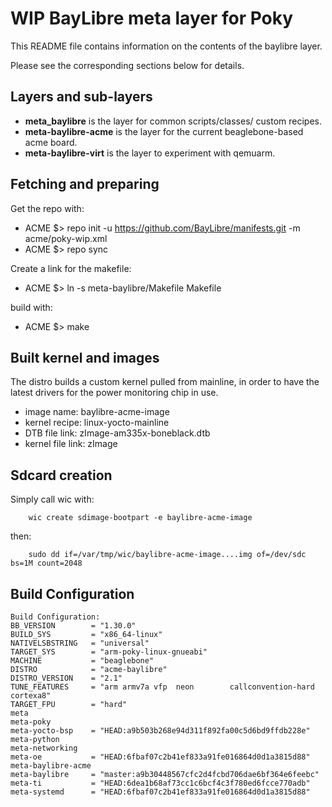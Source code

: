 # <blink> WIP </blink> BayLibre meta layer for Poky #

This README file contains information on the contents of the
baylibre layer.

Please see the corresponding sections below for details.

## Layers and sub-layers ##

 * __meta_baylibre__      is the layer for common scripts/classes/ custom recipes.
 * __meta-baylibre-acme__ is the layer for the current beaglebone-based acme board.
 * __meta-baylibre-virt__ is the layer to experiment with qemuarm.

## Fetching and preparing ##

Get the repo with:

 * ACME $> repo init -u https://github.com/BayLibre/manifests.git -m acme/poky-wip.xml
 * ACME $> repo sync

Create a link for the makefile:

 * ACME $> ln -s meta-baylibre/Makefile Makefile

build with:

 * ACME $> make

## Built kernel and images ##

The distro builds a custom kernel pulled from mainline, in
order to have the latest drivers for the power monitoring
chip in use.

 * image name:       baylibre-acme-image
 * kernel recipe:    linux-yocto-mainline
 * DTB file link:    zImage-am335x-boneblack.dtb
 * kernel file link: zImage

## Sdcard creation ##

Simply call wic with: 

```
    wic create sdimage-bootpart -e baylibre-acme-image
```

then:

```
    sudo dd if=/var/tmp/wic/baylibre-acme-image....img of=/dev/sdc bs=1M count=2048
```

## Build Configuration ##

```
Build Configuration:
BB_VERSION        = "1.30.0"
BUILD_SYS         = "x86_64-linux"
NATIVELSBSTRING   = "universal"
TARGET_SYS        = "arm-poky-linux-gnueabi"
MACHINE           = "beaglebone"
DISTRO            = "acme-baylibre"
DISTRO_VERSION    = "2.1"
TUNE_FEATURES     = "arm armv7a vfp  neon        callconvention-hard        cortexa8"
TARGET_FPU        = "hard"
meta              
meta-poky         
meta-yocto-bsp    = "HEAD:a9b503b268e94d311f892fa00c5d6bd9ffdb228e"
meta-python       
meta-networking   
meta-oe           = "HEAD:6fbaf07c2b41ef833a91fe016864d0d1a3815d88"
meta-baylibre-acme 
meta-baylibre     = "master:a9b30448567cfc2d4fcbd706dae6bf364e6feebc"
meta-ti           = "HEAD:6dea1b68af73cc1c6bcf4c3f780ed6fcce770adb"
meta-systemd      = "HEAD:6fbaf07c2b41ef833a91fe016864d0d1a3815d88"
```
